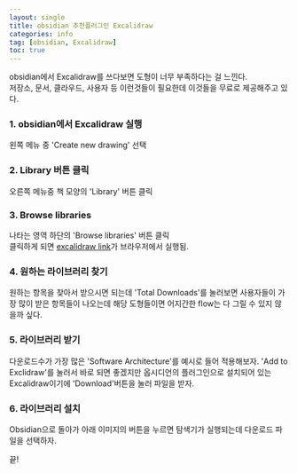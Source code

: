 ```yaml
---
layout: single
title: obsidian 추천플러그인 Excalidraw 
categories: info
tag: [obsidian, Excalidraw]
toc: true
---
```


obsidian에서 Excalidraw를 쓰다보면 도형이 너무 부족하다는 걸 느낀다.  
저장소, 문서, 클라우드, 사용자 등 이런것들이 필요한데 이것들을 무료로 제공해주고 있다.

### 1. obsidian에서 Excalidraw 실행  
왼쪽 메뉴 중 'Create new drawing' 선택  
<img src="/images/obsidian/img_16.png" alt="">

### 2. Library 버튼 클릭  
오른쪽 메뉴중 책 모양의 'Library' 버튼 클릭  
<img src="/images/obsidian/img_17.png" alt="">

### 3. Browse libraries  
나타는 영역 하단의 'Browse libraries' 버튼 클릭    
<img src="/images/obsidian/img_18.png" alt="">  
클릭하게 되면 [excalidraw link](https://libraries.excalidraw.com/?target=_blank&referrer=app%3A%2F%2Fobsidian.md&useHash=true&token=xVmdA3YlAt_Mrjksrn-Ms&theme=light&version=2&sort=default)가 브라우저에서 실행됨.

### 4. 원하는 라이브러리 찾기
원하는 항목을 찾아서 받으시면 되는데 'Total Downloads'를 눌러보면 사용자들이 가장 많이 받은 항목들이 나오는데 해당 도형들이면 어지간한 flow는 다 그릴 수 있지 않을까 싶다.     
<img src="/images/obsidian/img_19.png" alt="">  

### 5. 라이브러리 받기  
다운로드수가 가장 많은 'Software Architecture'를 예시로 들어 적용해보자. 'Add to Exclidraw'를 눌러서 바로 되면 좋겠지만 옵시디언의 플러그인으로 설치되어 있는 Excalidraw이기에 'Download'버튼을 눌러 파일을 받자.    
<img src="/images/obsidian/img_20.png" alt="">

### 6. 라이브러리 설치  
Obsidian으로 돌아가 아래 이미지의 버튼을 누르면 탐색기가 실행되는데 다운로드 파일을 선택하자.  
<img src="/images/obsidian/img_21.png" alt="">  

끝!  
<img src="/images/obsidian/img_22.png" alt="">  


